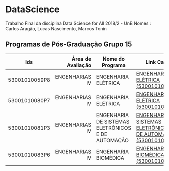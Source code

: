 # DataScience
Trabalho Final da disciplina Data Science for All 2018/2 - UnB
Nomes : Carlos Aragão, Lucas Nascimento, Marcos Tonin

## Programas de Pós-Graduação Grupo 15
| Ids           | Área de Avaliação | Nome do Programa                                  | Link Capes                                                        | ME | DO | MP | Responsável |Andamento |
|---------------|------------------:|---------------------------------------------------|-------------------------------------------------------------------|----|----|----|-----------------|------------------------|
| 53001010059P8 |    ENGENHARIAS IV | ENGENHARIA ELÉTRICA                               | [ENGENHARIA ELÉTRICA (53001010059P8)](https://sucupira.capes.gov.br/sucupira/public/consultas/coleta/programa/viewPrograma.jsf?popup=true&&cd_programa=53001010059P8)                               | -  | -  | 3  |  NOME  | - |
| 53001010080P7 |    ENGENHARIAS IV | ENGENHARIA ELÉTRICA                               | [ENGENHARIA ELÉTRICA (53001010080P7)](https://sucupira.capes.gov.br/sucupira/public/consultas/coleta/programa/viewPrograma.jsf?popup=true&&cd_programa=53001010080P7)                               | 4  | 4  | -  |  NOME    |-|
| 53001010081P3 |    ENGENHARIAS IV | ENGENHARIA DE SISTEMAS ELETRÔNICOS E DE AUTOMAÇÃO | [ENGENHARIA DE SISTEMAS ELETRÔNICOS E DE AUTOMAÇÃO (53001010081P3)](https://sucupira.capes.gov.br/sucupira/public/consultas/coleta/programa/viewPrograma.jsf?popup=true&&cd_programa=53001010081P3) | 4  | 4  | -  | NOME |-|
| 53001010083P6 |    ENGENHARIAS IV | ENGENHARIA BIOMÉDICA                              | [ENGENHARIA BIOMÉDICA (53001010083P6)](https://sucupira.capes.gov.br/sucupira/public/consultas/coleta/programa/viewPrograma.jsf?popup=true&&cd_programa=53001010083P6)                              | 3  | -  | -  | Marcos Tonin| Em andamento|
